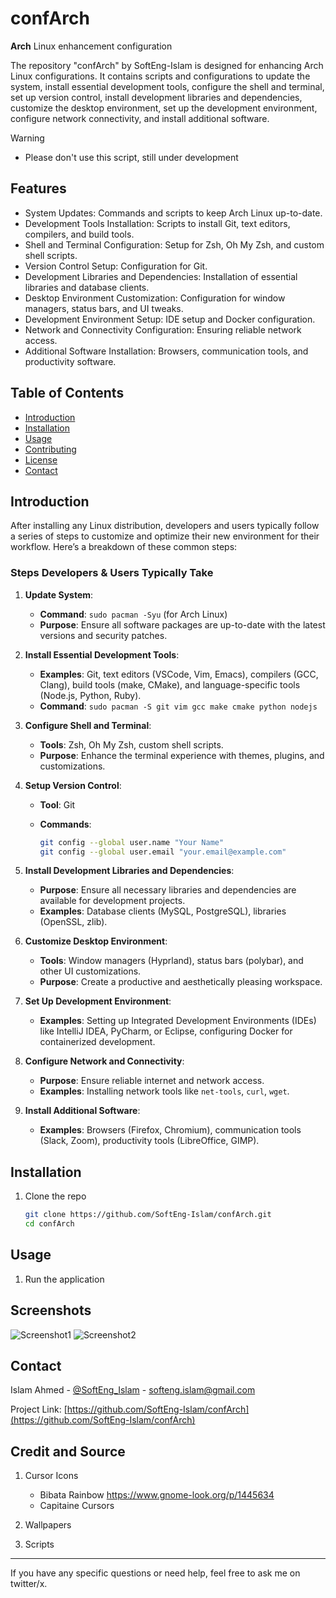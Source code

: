 # confArch

**Arch** Linux enhancement configuration

The repository "confArch" by SoftEng-Islam is designed for enhancing Arch Linux configurations. It contains scripts and configurations to update the system, install essential development tools, configure the shell and terminal, set up version control, install development libraries and dependencies, customize the desktop environment, set up the development environment, configure network connectivity, and install additional software.

> [!WARNING]
>
> - Please don't use this script, still under development
>
## Features

- System Updates: Commands and scripts to keep Arch Linux up-to-date.
- Development Tools Installation: Scripts to install Git, text editors, compilers, and build tools.
- Shell and Terminal Configuration: Setup for Zsh, Oh My Zsh, and custom shell scripts.
- Version Control Setup: Configuration for Git.
- Development Libraries and Dependencies: Installation of essential libraries and database clients.
- Desktop Environment Customization: Configuration for window managers, status bars, and UI tweaks.
- Development Environment Setup: IDE setup and Docker configuration.
- Network and Connectivity Configuration: Ensuring reliable network access.
- Additional Software Installation: Browsers, communication tools, and productivity software.

## Table of Contents

- [Introduction](#introduction)
- [Installation](#installation)
- [Usage](#usage)
- [Contributing](#contributing)
- [License](#license)
- [Contact](#contact)

## Introduction

After installing any Linux distribution, developers and users typically follow a series of steps to customize and optimize their new environment for their workflow. Here’s a breakdown of these common steps:

### Steps Developers & Users Typically Take

1. **Update System**:
   - **Command**: `sudo pacman -Syu` (for Arch Linux)
   - **Purpose**: Ensure all software packages are up-to-date with the latest versions and security patches.

2. **Install Essential Development Tools**:
   - **Examples**: Git, text editors (VSCode, Vim, Emacs), compilers (GCC, Clang), build tools (make, CMake), and language-specific tools (Node.js, Python, Ruby).
   - **Command**: `sudo pacman -S git vim gcc make cmake python nodejs`

3. **Configure Shell and Terminal**:
   - **Tools**: Zsh, Oh My Zsh, custom shell scripts.
   - **Purpose**: Enhance the terminal experience with themes, plugins, and customizations.

4. **Setup Version Control**:
   - **Tool**: Git
   - **Commands**:

     ```bash
     git config --global user.name "Your Name"
     git config --global user.email "your.email@example.com"
     ```

5. **Install Development Libraries and Dependencies**:
   - **Purpose**: Ensure all necessary libraries and dependencies are available for development projects.
   - **Examples**: Database clients (MySQL, PostgreSQL), libraries (OpenSSL, zlib).

6. **Customize Desktop Environment**:
   - **Tools**: Window managers (Hyprland), status bars (polybar), and other UI customizations.
   - **Purpose**: Create a productive and aesthetically pleasing workspace.

7. **Set Up Development Environment**:
   - **Examples**: Setting up Integrated Development Environments (IDEs) like IntelliJ IDEA, PyCharm, or Eclipse, configuring Docker for containerized development.

8. **Configure Network and Connectivity**:
   - **Purpose**: Ensure reliable internet and network access.
   - **Examples**: Installing network tools like `net-tools`, `curl`, `wget`.

9. **Install Additional Software**:
   - **Examples**: Browsers (Firefox, Chromium), communication tools (Slack, Zoom), productivity tools (LibreOffice, GIMP).

## Installation

1. Clone the repo

   ```sh
   git clone https://github.com/SoftEng-Islam/confArch.git
   cd confArch
   ```

## Usage

1. Run the application

## Screenshots

![Screenshot1](path/to/screenshot1.png)
![Screenshot2](path/to/screenshot2.png)

## Contact

Islam Ahmed - [@SoftEng_Islam](https://x.com/SoftEng_Islam) - <softeng.islam@gmail.com>

Project Link: [https://github.com/SoftEng-Islam/confArch](https://github.com/SoftEng-Islam/confArch)

## Credit and Source

1. Cursor Icons

   - Bibata Rainbow <https://www.gnome-look.org/p/1445634>
   - Capitaine Cursors

2. Wallpapers
3. Scripts

---

If you have any specific questions or need help, feel free to ask me on twitter/x.
